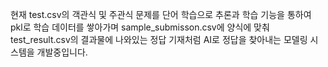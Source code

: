 현재 test.csv의 객관식 및 주관식 문제를 단어 학습으로 추론과 학습 기능을 통하여 pkl로 학습 데이터를 쌓아가며 sample_submisson.csv에 양식에 맞춰 test_result.csv의 결과물에 나와있는 정답 기재처럼 AI로 정답을 찾아내는 모델링 시스템을 개발중입니다.